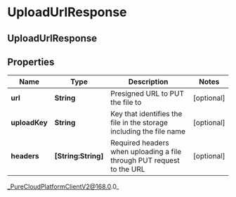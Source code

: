 # UploadUrlResponse

## UploadUrlResponse

## Properties

|Name | Type | Description | Notes|
|------------ | ------------- | ------------- | -------------|
| **url** | **String** | Presigned URL to PUT the file to | [optional] |
| **uploadKey** | **String** | Key that identifies the file in the storage including the file name | [optional] |
| **headers** | **[String:String]** | Required headers when uploading a file through PUT request to the URL | [optional] |



_PureCloudPlatformClientV2@168.0.0_

